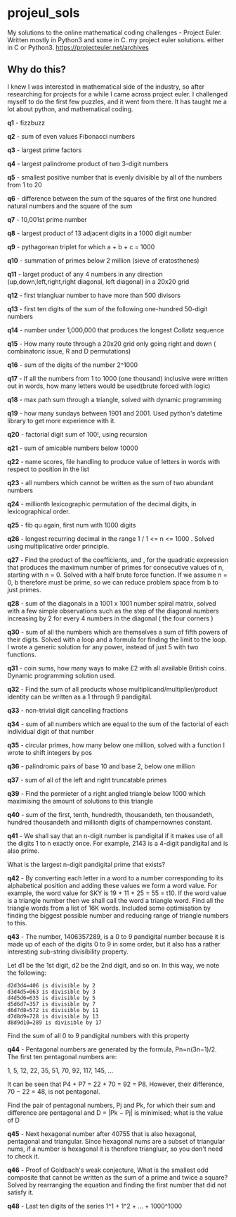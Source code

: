 # projeul_sols
My solutions to the online mathematical coding challenges - Project Euler. Written mostly in Python3 and some in C.
my project euler solutions. either in C or Python3.
https://projecteuler.net/archives

## Why do this?
I knew I was interested in mathematical side of the industry, so after researching for projects for a while I came across project euler. I challenged myself to do the first few puzzles, and it went from there. It has taught me a lot about python, and mathematical coding.

**q1** - fizzbuzz

**q2** - sum of even values Fibonacci numbers

**q3** - largest prime factors

**q4** - largest palindrome product of two 3-digit numbers

**q5** - smallest positive number that is evenly divisible by all of the numbers from 1 to 20

**q6** - difference between the sum of the squares of the first one hundred natural numbers and the square of the sum

**q7** - 10,001st prime number

**q8** - largest product of 13 adjacent digits in a 1000 digit number

**q9** - pythagorean triplet for which a + b + c = 1000

**q10** - summation of primes below 2 million (sieve of eratosthenes)

**q11** - larget product of any 4 numbers in any direction (up,down,left,right,right diagonal, left diagonal) in a 20x20 grid

**q12** - first triangluar number to have more than 500 divisors

**q13** - first ten digits of the sum of the following one-hundred 50-digit numbers

**q14** - number under 1,000,000 that produces the longest Collatz sequence

**q15** - How many route through a 20x20 grid only going right and down ( combinatoric issue, R and D permutations)

**q16** -  sum of the digits of the number 2^1000

**q17** - If all the numbers from 1 to 1000 (one thousand) inclusive were written out in words,
how many letters would be used(brute forced with logic)

**q18** - max path sum through a triangle, solved with dynamic programming

**q19** - how many sundays between 1901 and 2001. Used python's datetime library to get more experience with it.

**q20** - factorial digit sum of 100!, using recursion

**q21** - sum of amicable numbers below 10000

**q22** - name scores, file handling to produce value of letters in words with respect to position in the list

**q23** - all numbers which cannot be written as the sum of two abundant numbers

**q24** - millionth lexicographic permutation of the decimal digits, in lexicographical order.

**q25** - fib qu again, first num with 1000 digits

**q26** - longest recurring decimal in the range 1 / 1 <= n <= 1000 . Solved using multiplicative order principle.

**q27** - Find the product of the coefficients, and , for the quadratic expression that produces the maximum number of primes for consecutive values of n, starting with n = 0. Solved with a half brute force function. If we assume n = 0, b therefore must be prime, so we can reduce problem space from b to just primes.

**q28** - sum of the diagonals in a 1001 x 1001 number spiral matrix, solved with a few simple observations such as the step of 
the diagonal numbers increasing by 2 for every 4 numbers in the diagonal ( the four corners )

**q30** - sum of all the numbers which are themselves a sum of fifth powers of their digits. Solved with a loop and a formula for finding the limit to the loop. I wrote a generic solution for any power, instead of just 5 with two functions.

**q31** - coin sums, how many ways to make £2 with all available British coins. Dynamic programming solution used.

**q32** - Find the sum of all products whose multiplicand/multiplier/product identity can be written as a 1 through 9 pandigital.

**q33** - non-trivial digit cancelling fractions

**q34** - sum of all numbers which are equal to the sum of the factorial of each individual digit of that number

**q35** - circular primes, how many below one million, solved with a function I wrote to shift integers by pos

**q36** - palindromic pairs of base 10 and base 2, below one million

**q37** - sum of all of the left and right truncatable primes

**q39** - Find the permieter of a right angled triangle below 1000 which maximising the amount of solutions to this triangle 

**q40** - sum of the first, tenth, hundredth, thousandeth, ten thousandeth, hundred thousandeth and millionth digits of champernownes constant.

**q41** - We shall say that an n-digit number is pandigital if it makes use of all the digits 1 to n exactly once. For example, 2143 is a 4-digit pandigital and is also prime.

What is the largest n-digit pandigital prime that exists?


**q42** - By converting each letter in a word to a number corresponding to its alphabetical position and adding these values we form a word value. For example, the word value for SKY is 19 + 11 + 25 = 55 = t10. If the word value is a triangle number then we shall call the word a triangle word. Find all the triangle words from a list of 16K words. Included some optimisation by finding the biggest possible number and reducing range of triangle numbers to this.

**q43** - The number, 1406357289, is a 0 to 9 pandigital number because it is made up of each of the digits 0 to 9 in some order, but it also has a rather interesting sub-string divisibility property.

Let d1 be the 1st digit, d2 be the 2nd digit, and so on. In this way, we note the following:

    d2d3d4=406 is divisible by 2
    d3d4d5=063 is divisible by 3
    d4d5d6=635 is divisible by 5
    d5d6d7=357 is divisible by 7
    d6d7d8=572 is divisible by 11
    d7d8d9=728 is divisible by 13
    d8d9d10=289 is divisible by 17

Find the sum of all 0 to 9 pandigital numbers with this property

**q44** - Pentagonal numbers are generated by the formula, Pn=n(3n−1)/2. The first ten pentagonal numbers are:

1, 5, 12, 22, 35, 51, 70, 92, 117, 145, ...

It can be seen that P4 + P7 = 22 + 70 = 92 = P8. However, their difference, 70 − 22 = 48, is not pentagonal.

Find the pair of pentagonal numbers, Pj and Pk, for which their sum and difference are pentagonal and D = |Pk − Pj| is minimised; what is the value of D

**q45** - Next hexagonal number after 40755 that is also hexagonal, pentagonal and triangular. Since hexagonal nums are a subset of triangular nums, if a number is hexagonal it is therefore triangluar, so you don't need to check it.

**q46** - Proof of Goldbach's weak conjecture, What is the smallest odd composite that cannot be written as the sum of a prime and twice a square? Solved by rearranging the equation and finding the first number that did not satisfy it.

**q48** - Last ten digits of the series 1^1 + 1^2 + ... + 1000^1000
